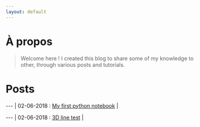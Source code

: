 ```yaml
---
layout: default
---
```


# À propos

>Welcome here !
>I created this blog to share some of my knowledge to other, through various posts and tutorials.

# Posts

--- |
02-06-2018 : [My first python notebook](./posts/TutorialJupyter.html) |

--- |
02-06-2018 : [3D line test](./posts/Test3Dline.html) |

